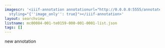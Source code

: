 ```yaml
---
imagescr: '<iiif-annotation annotationurl="http://0.0.0.0:5555/annotate/annotations/mc00084-001-te0159-000-001-0001-8.json"
  styling="{''image_only'': true}"></iiif-annotation>'
layout: searchview
listname: mc00084-001-te0159-000-001-0001-list.json
tags: []
---
```

new annotation
